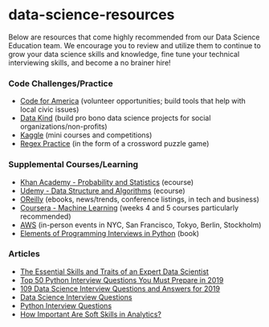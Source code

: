 # data-science-resources

Below are resources that come highly recommended from our Data Science Education team. We encourage you to review and utilize them to continue to grow your data science skills and knowledge, fine tune your technical interviewing skills, and become a no brainer hire! 

### Code Challenges/Practice

* [Code for America](https://brigade.codeforamerica.org/) (volunteer opportunities; build tools that help with local civic issues)
* [Data Kind](https://www.datakind.org/) (build pro bono data science projects for social organizations/non-profits)
* [Kaggle](https://www.kaggle.com/) (mini courses and competitions) 
* [Regex Practice](https://regexcrossword.com/) (in the form of a crossword puzzle game)

### Supplemental Courses/Learning

* [Khan Academy - Probability and Statistics](https://www.khanacademy.org/math/statistics-probability) (ecourse)
* [Udemy - Data Structure and Algorithms](https://www.udemy.com/coding-interview-bootcamp-algorithms-and-data-structure/learn/v4/) (ecourse)
* [OReilly](http://oreilly.com/) (ebooks, news/trends, conference listings, in tech and business)
* [Coursera - Machine Learning](https://www.coursera.org/learn/machine-learning) (weeks 4 and 5 courses particularly recommended)
* [AWS](https://aws.amazon.com/start-ups/loft/) (in-person events in NYC, San Francisco, Tokyo, Berlin, Stockholm)
* [Elements of Programming Interviews in Python](https://www.amazon.com/Elements-Programming-Interviews-Python-Insiders/dp/1537713949/ref=asc_df_1537713949/?tag=hyprod-20&linkCode=df0&hvadid=312176709100&hvpos=1o2&hvnetw=g&hvrand=3383134905107389710&hvpone=&hvptwo=&hvqmt=&hvdev=c&hvdvcmdl=&hvlocint=&hvlocphy=9008180&hvtargid=pla-312217120756&psc=1&tag=&ref=&adgrpid=60258872537&hvpone=&hvptwo=&hvadid=312176709100&hvpos=1o2&hvnetw=g&hvrand=3383134905107389710&hvqmt=&hvdev=c&hvdvcmdl=&hvlocint=&hvlocphy=9008180&hvtargid=pla-312217120756) (book)

### Articles

* [The Essential Skills and Traits of an Expert Data Scientist](https://www.cio.com/article/3263790/data-science/the-essential-skills-and-traits-of-an-expert-data-scientist.html) 
* [Top 50 Python Interview Questions You Must Prepare in 2019](https://www.edureka.co/blog/interview-questions/python-interview-questions/) 
* [109 Data Science Interview Questions and Answers for 2019](https://www.springboard.com/blog/data-science-interview-questions/) 
* [Data Science Interview Questions](https://www.kdnuggets.com/2016/02/21-data-science-interview-questions-answers.html)  
* [Python Interview Questions](https://www.quora.com/What-are-good-Python-interview-questions)  
* [How Important Are Soft Skills in Analytics?](https://www.scmagazine.com/home/advertise/how-important-are-soft-skills-in-analytics/)  

